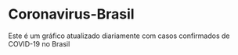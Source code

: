 # Coronavirus-Brasil

Este é um gráfico atualizado diariamente com casos confirmados de COVID-19 no Brasil
